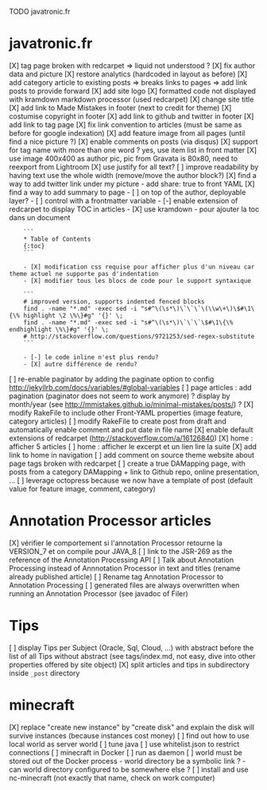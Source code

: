 TODO javatronic.fr

# javatronic.fr

[X] tag page broken with redcarpet => liquid not understood ?
[X] fix author data and picture
[X] restore analytics (hardcoded in layout as before)
[X] add category article to existing posts => breaks links to pages => add link posts to provide forward
[X] add site logo
[X] formatted code not displayed with kramdown markdown processor (used redcarpet)
[X] change site title
[X] add link to Made Mistakes in footer (next to credit for theme)
[X] costumise copyright in footer
[X] add link to github and twitter in footer
[X] add link to tag page
[X] fix link convention to articles (must be same as before for google indexation)
[X] add feature image from all pages (until find a nice picture ?)
[X] enable comments on posts (via disqus)
[X] support for tag name with more than one word ? yes, use item list in front matter
[X] use image 400x400 as author pic, pic from Gravata is 80x80, need to reexport from Lightroom
[X] use justify for all text?
[ ] improve readability by having text use the whole width (remove/move the author block?)
[X] find a way to add twitter link under my picture
    - add share: true to front YAML
[X] find a way to add summary to page
    - [ ] on top of the author, deployable layer?
    - [ ] control with a frontmatter variable
    - [-] enable extension of redcarpet to display TOC in articles 
    - [X] use kramdown
        - pour ajouter la toc dans un document
        
        ```
        * Table of Contents
        {:toc}
        ```

        - [X] modification css requise pour afficher plus d'un niveau car theme actuel ne supporte pas d'indentation
        - [X] modifier tous les blocs de code pour le support syntaxique

        ```
        # improved version, supports indented fenced blocks
        find . -name "*.md" -exec sed -i "s#^\(\s*\)\`\`\`\(\\w\+\)\$#\1\{\% highlight \2 \%\}#g" '{}' \;
        find . -name "*.md" -exec sed -i "s#^\(\s*\)\`\`\`\$#\1\{\% endhighlight \%\}#g" '{}' \;
        # http://stackoverflow.com/questions/9721253/sed-regex-substitute
        ```

        - [-] le code inline n'est plus rendu?
        - [X] autre différence de rendu?
[ ] re-enable paginator by adding the paginate option to config http://jekyllrb.com/docs/variables/#global-variables
[ ] page articles : add pagination (paginator does not seem to work anymore) ? display by month/year (see http://mmistakes.github.io/minimal-mistakes/posts/) ?
[X] modify RakeFile to include other Front-YAML properties (image feature, category articles)
[ ] modify RakeFile to create post from draft and automatically enable comment and put date in file name
[X] enable default extensions of redcarpet (http://stackoverflow.com/a/16126840)
[X] home : afficher 5 articles
[ ] home : afficher le excerpt et un lien lire la suite
[X] add link to home in navigation
[ ] add comment on source theme website about page tags broken with redcarpet
[ ] create a true DAMapping page, with posts from a category DAMapping + link to Github repo, online presentation, ...
[ ] leverage octopress because we now have a template of post (default value for feature image, comment, category)

# Annotation Processor articles

[X] vérifier le comportement si l'annotation Processor retourne la VERSION_7 et on compile pour JAVA_8
[ ] link to the JSR-269 as the reference of the Annotation Processing API
[ ] Talk about Annotation Processing instead of Annnotation Processor in text and titles (rename already published article)
[ ] Rename tag Annotation Processor to Annotation Processing
[ ] generated files are always overwritten when running an Annotation Processor (see javadoc of Filer)

# Tips

[ ] display Tips per Subject (Oracle, Sql, Cloud, ...) with abstract before the list of all Tips without abstract (see tags/index.md, not easy, dive into other properties offered by site object)
[X] split articles and tips in subdirectory inside `_post` directory

# minecraft

[X] replace "create new instance" by "create disk" and explain the disk will survive instances (because instances cost money)
[ ] find out how to use local world as server world
[ ] tune java
[ ] use whitelist.json to restrict connections
[ ] minecraft in Docker
    [ ] run as daemon
    [ ] world must be stored out of the Docker process
        - world directory be a symbolic link ?
        - can world directory configured to be somewhere else ?
[ ] install and use nc-minecraft (not exactly that name, check on work computer)
